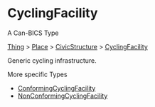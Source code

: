 # CyclingFacility

A Can-BICS Type

[Thing](https://schema.org/Thing) > [Place](https://schema.org/Place) > [CivicStructure](https://schema.org/CivicStructure) > [CyclingFacility](CyclingFacility)

Generic cycling infrastructure.

More specific Types

- [ConformingCyclingFacility](ConformingCyclingFacility)
- [NonConformingCyclingFacility](NonConformingCyclingFacility)